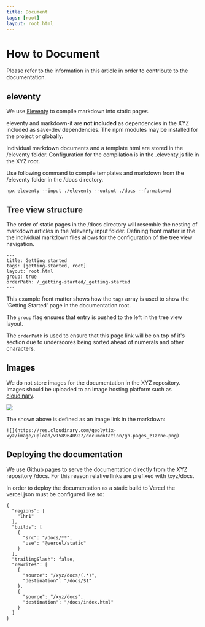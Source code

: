 ```yaml
---
title: Document
tags: [root]
layout: root.html
---
```


# How to Document

Please refer to the information in this article in order to contribute to the documentation.

## eleventy

We use [Eleventy](https://github.com/11ty/eleventy) to compile markdown into static pages.

eleventy and markdown-it are **not included** as dependencies in the XYZ included as save-dev dependencies. The npm modules may be installed for the project or globally.

Individual markdown documents and a template html are stored in the /eleventy folder. Configuration for the compilation is in the .eleventy.js file in the XYZ root.

Use following command to compile templates and markdown from the /eleventy folder in the /docs directory.

```
npx eleventy --input ./eleventy --output ./docs --formats=md
```

## Tree view structure

The order of static pages in the /docs directory will resemble the nesting of markdown articles in the /eleventy input folder. Defining front matter in the the individual markdown files allows for the configuration of the tree view navigation.

```
---
title: Getting started
tags: [getting-started, root]
layout: root.html
group: true
orderPath: /_getting-started/_getting-started
---
```

This example front matter shows how the `tags` array is used to show the 'Getting Started' page in the documentation root.

The `group` flag ensures that entry is pushed to the left in the tree view layout.

The `orderPath` is used to ensure that this page link will be on top of it's section due to underscores being sorted ahead of numerals and other characters.

## Images

We do not store images for the documentation in the XYZ repository. Images should be uploaded to an image hosting platform such as [cloudinary](https://cloudinary.com).

![](https://res.cloudinary.com/geolytix-xyz/image/upload/v1589640927/documentation/gh-pages_z1zcne.png)

The shown above is defined as an image link in the markdown:

```![](https://res.cloudinary.com/geolytix-xyz/image/upload/v1589640927/documentation/gh-pages_z1zcne.png)```

## Deploying the documentation

We use [Github pages](https://pages.github.com/) to serve the documentation directly from the XYZ repository /docs. For this reason relative links are prefixed with /xyz/docs.

In order to deploy the documentation as a static build to Vercel the vercel.json must be configured like so:

```
{
  "regions": [
    "lhr1"
  ],
  "builds": [
    {
      "src": "/docs/**",
      "use": "@vercel/static"
    }
  ],
  "trailingSlash": false,
  "rewrites": [
    {
      "source": "/xyz/docs/(.*)",
      "destination": "/docs/$1"
    },
    {
      "source": "/xyz/docs",
      "destination": "/docs/index.html"
    }
  ]
}
```